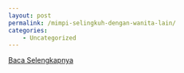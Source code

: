 ```yaml
---
layout: post
permalink: /mimpi-selingkuh-dengan-wanita-lain/
categories:
    - Uncategorized
---
```


[Baca Selengkapnya](/07)
